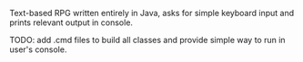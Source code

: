 Text-based RPG written entirely in Java, asks for simple keyboard input and prints relevant output in console.

TODO: add .cmd files to build all classes and provide simple way to run in user's console.
